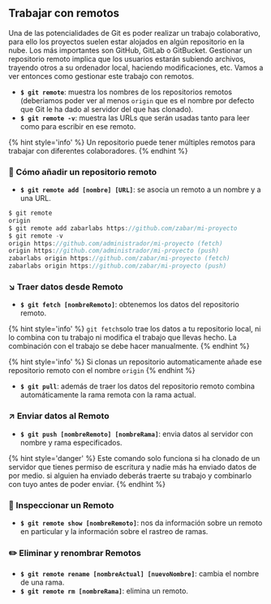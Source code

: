 ## Trabajar con remotos

Una de las potencialidades de Git es poder realizar un trabajo colaborativo, para ello los proyectos suelen estar alojados en algún repositorio en la nube. Los más importantes son GitHub, GitLab o GitBucket. Gestionar un repositorio remoto implica que los usuarios estarán subiendo archivos, trayendo otros a su ordenador local, haciendo modificaciones, etc. Vamos a ver entonces como gestionar este trabajo con remotos.

- **`$ git remote`**: muestra los nombres de los repositorios remotos (deberiamos poder ver al menos `origin` que es el nombre por defecto que Git le ha dado al servidor del que has clonado).
- **`$ git remote -v`**: muestra las URLs que serán usadas tanto para leer como para escribir en ese remoto.

{% hint style='info' %}
Un repositorio puede tener múltiples remotos para trabajar con diferentes colaboradores.
{% endhint %}

### 🚀 Cómo añadir un repositorio remoto

- **`$ git remote add [nombre] [URL]`**: se asocia un remoto a un nombre y a una URL.

```java
$ git remote
origin
$ git remote add zabarlabs https://github.com/zabar/mi-proyecto
$ git remote -v
origin https://github.com/administrador/mi-proyecto (fetch)
origin https://github.com/administrador/mi-proyecto (push)
zabarlabs origin https://github.com/zabar/mi-proyecto (fetch)
zabarlabs origin https://github.com/zabar/mi-proyecto (push)
```

### ↘️ Traer datos desde Remoto

- **`$ git fetch [nombreRemoto]`**: obtenemos los datos del repositorio remoto.

{% hint style='info' %}
`git fetch`solo trae los datos a tu repositorio local, ni lo combina con tu trabajo ni modifica el trabajo que llevas hecho. La combinación con el trabajo se debe hacer manualmente.
{% endhint %}

{% hint style='info' %}
Si clonas un repositorio automaticamente añade ese repositorio remoto con el nombre `origin`
{% endhint %}

- **`$ git pull`**: además de traer los datos del repositorio remoto combina automáticamente la rama remota con la rama actual.

### ↗️ Enviar datos al Remoto

- **`$ git push [nombreRemoto] [nombreRama]`**: envia datos al servidor con nombre y rama especificados.

{% hint style='danger' %}
Este comando solo funciona si ha clonado de un servidor que tienes permiso de escritura y nadie más ha enviado datos de por medio. si alguien ha enviado deberás traerte su trabajo y combinarlo con tuyo antes de poder enviar.
{% endhint %}

### 🔎 Inspeccionar un Remoto

- **`$ git remote show [nombreRemoto]`**: nos da información sobre un remoto en particular y la información sobre el rastreo de ramas.

### ✏️ Eliminar y renombrar Remotos

- **`$ git remote rename [nombreActual] [nuevoNombre]`**: cambia el nombre de una rama.
- **`$ git remote rm [nombreRama]`**: elimina un remoto.
